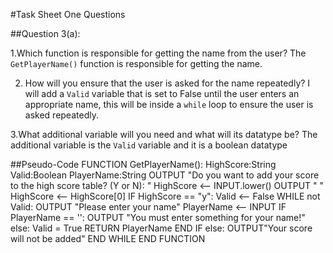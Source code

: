 #Task Sheet One Questions

##Question 3(a):

1.Which function is responsible for getting the name from the user?
The `GetPlayerName()` function is responsible for getting the name.

2. How will you ensure that the user is asked for the name repeatedly?
I will add a `Valid` variable that is set to False until the user enters an appropriate name, this will be 
inside a `while` loop to ensure the user is asked repeatedly.

3.What additional variable will you need and what will its datatype be?
The additional variable is the `Valid` variable and it is a boolean datatype

##Pseudo-Code
FUNCTION GetPlayerName():
  HighScore:String
  Valid:Boolean
  PlayerName:String
  OUTPUT "Do you want to add your score to the high score table? (Y or N): "
  HighScore <-- INPUT.lower()
  OUTPUT " "
  HighScore <-- HighScore[0]
  IF HighScore == "y":
    Valid <-- False
    WHILE not Valid:
	  OUTPUT "Please enter your name"
      PlayerName <-- INPUT
      IF PlayerName == '':
        OUTPUT "You must enter something for your name!"
      else:
        Valid = True
        RETURN PlayerName
		END IF
    else:
    OUTPUT"Your score will not be added"
  END WHILE
END FUNCTION

